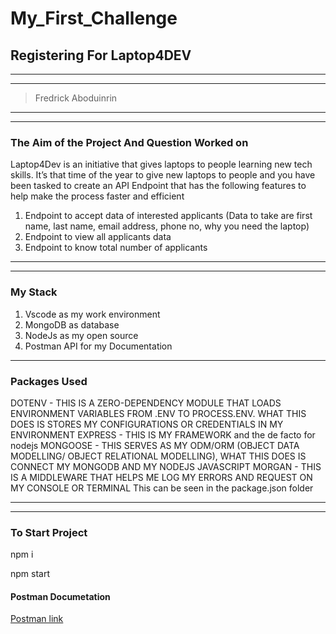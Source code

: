 # My_First_Challenge

## Registering For Laptop4DEV
_____
-----

>Fredrick Aboduinrin
_____
-----

### The Aim of the Project And Question Worked on
Laptop4Dev is an initiative that gives laptops to people learning new tech skills.
It’s that time of the year to give new laptops to people and you have been tasked
to create an API Endpoint that has the following features to help make the
process faster and efficient

1. Endpoint to accept data of interested applicants (Data to take are first
name, last name, email address, phone no, why you need the laptop)
2. Endpoint to view all applicants data
3. Endpoint to know total number of applicants
___________
- - - - - -

### My Stack
1. Vscode as my work environment 
2. MongoDB as database 
3. NodeJs as my open source
4. Postman API for my Documentation
---------
### Packages Used
DOTENV - THIS IS A ZERO-DEPENDENCY MODULE THAT LOADS ENVIRONMENT VARIABLES FROM .ENV TO PROCESS.ENV. 
WHAT THIS DOES IS STORES MY CONFIGURATIONS OR CREDENTIALS IN MY ENVIRONMENT
EXPRESS - THIS IS MY FRAMEWORK and the de facto for nodejs
MONGOOSE - THIS SERVES AS MY ODM/ORM (OBJECT DATA MODELLING/ OBJECT RELATIONAL MODELLING),
WHAT THIS DOES IS CONNECT MY MONGODB AND MY NODEJS JAVASCRIPT
MORGAN - THIS IS A MIDDLEWARE THAT HELPS ME LOG MY ERRORS AND REQUEST ON MY CONSOLE OR TERMINAL 
This can be seen in the package.json folder

_____
-----
### To Start Project 
npm i

npm start

#### Postman Documetation
[Postman link](https://documenter.getpostman.com/view/21992639/Uze1uiZp)
